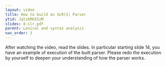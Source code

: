 ```yaml
---
layout: video
title: How to build an SLR(1) Parser
ytid: JqlzkMGI5zM
slides: 8-slr.pdf
parent: Lexical and syntax analysis 
nav_order: 3
---
```


After watching the video, read the slides. In particular starting slide 14, you
have an example of execution of the built parser. Please redo the execution by
yourself to deepen your understanding of how the parser works. 
